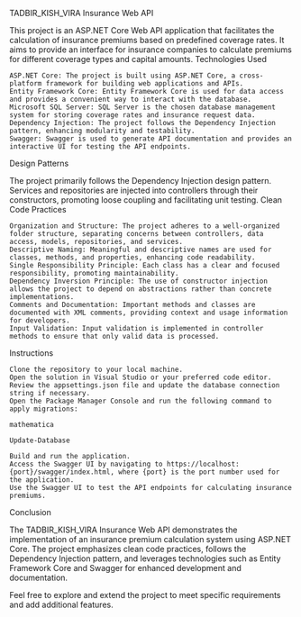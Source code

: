 TADBIR_KISH_VIRA Insurance Web API

This project is an ASP.NET Core Web API application that facilitates the calculation of insurance premiums based on predefined coverage rates. It aims to provide an interface for insurance companies to calculate premiums for different coverage types and capital amounts.
Technologies Used

    ASP.NET Core: The project is built using ASP.NET Core, a cross-platform framework for building web applications and APIs.
    Entity Framework Core: Entity Framework Core is used for data access and provides a convenient way to interact with the database.
    Microsoft SQL Server: SQL Server is the chosen database management system for storing coverage rates and insurance request data.
    Dependency Injection: The project follows the Dependency Injection pattern, enhancing modularity and testability.
    Swagger: Swagger is used to generate API documentation and provides an interactive UI for testing the API endpoints.

Design Patterns

The project primarily follows the Dependency Injection design pattern. Services and repositories are injected into controllers through their constructors, promoting loose coupling and facilitating unit testing.
Clean Code Practices

    Organization and Structure: The project adheres to a well-organized folder structure, separating concerns between controllers, data access, models, repositories, and services.
    Descriptive Naming: Meaningful and descriptive names are used for classes, methods, and properties, enhancing code readability.
    Single Responsibility Principle: Each class has a clear and focused responsibility, promoting maintainability.
    Dependency Inversion Principle: The use of constructor injection allows the project to depend on abstractions rather than concrete implementations.
    Comments and Documentation: Important methods and classes are documented with XML comments, providing context and usage information for developers.
    Input Validation: Input validation is implemented in controller methods to ensure that only valid data is processed.

Instructions

    Clone the repository to your local machine.
    Open the solution in Visual Studio or your preferred code editor.
    Review the appsettings.json file and update the database connection string if necessary.
    Open the Package Manager Console and run the following command to apply migrations:

    mathematica

    Update-Database

    Build and run the application.
    Access the Swagger UI by navigating to https://localhost:{port}/swagger/index.html, where {port} is the port number used for the application.
    Use the Swagger UI to test the API endpoints for calculating insurance premiums.

Conclusion

The TADBIR_KISH_VIRA Insurance Web API demonstrates the implementation of an insurance premium calculation system using ASP.NET Core. The project emphasizes clean code practices, follows the Dependency Injection pattern, and leverages technologies such as Entity Framework Core and Swagger for enhanced development and documentation.

Feel free to explore and extend the project to meet specific requirements and add additional features.
